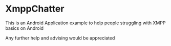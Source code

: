 # XmppChatter
This is an Android Application example to help people struggling with XMPP basics on Android

Any further help and advising would be appreciated
